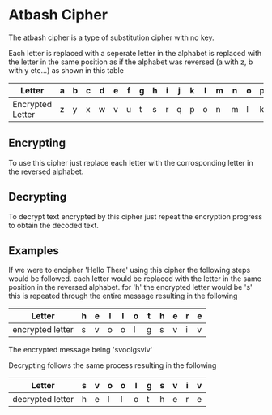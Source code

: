 # Atbash Cipher

The atbash cipher is a type of substitution cipher with no key. 

Each letter is replaced with a seperate letter in the alphabet is replaced with the letter in the same position as if the alphabet was reversed (a with z, b with y etc...) as shown in this table

|Letter|a|b|c|d|e|f|g|h|i|j|k|l|m|n|o|p|q|r|s|t|u|v|w|x|y|z|
|------|-|-|-|-|-|-|-|-|-|-|-|-|-|-|-|-|-|-|-|-|-|-|-|-|-|-|
|Encrypted Letter|z|y|x|w|v|u|t|s|r|q|p|o|n|m|l|k|j|i|h|g|f|e|d|c|b|a|


## Encrypting

To use this cipher just replace each letter with the corrosponding letter in the reversed alphabet.

## Decrypting

To decrypt text encrypted by this cipher just repeat the encryption progress to obtain the decoded text. 

## Examples

If we were to encipher 'Hello There' using this cipher the following steps would be followed. each letter would be replaced with the letter in the same position in the reversed alphabet. for 'h' the encrypted letter would be 's' this is repeated through the entire message resulting in the following 

|Letter|h|e|l|l|o|t|h|e|r|e|
|------|-|-|-|-|-|-|-|-|-|-|
|encrypted letter|s|v|o|o|l|g|s|v|i|v|

The encrypted message being 'svoolgsviv'

Decrypting follows the same process resulting in the following

|Letter|s|v|o|o|l|g|s|v|i|v|
|------|-|-|-|-|-|-|-|-|-|-|
|decrypted letter|h|e|l|l|o|t|h|e|r|e|